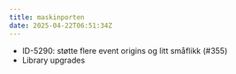 ```yaml
---
title: maskinporten
date: 2025-04-22T06:51:34Z
---
```

- ID-5290: støtte flere event origins og litt småflikk (#355)
- Library upgrades

